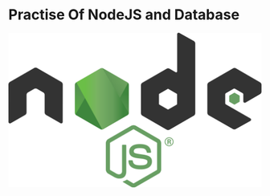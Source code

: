 # Practise Of NodeJS and Database
![alt text](https://github.com/rishabhgarg25699/Web_NodeJS/blob/master/1200px-Node.js_logo.svg.png)
